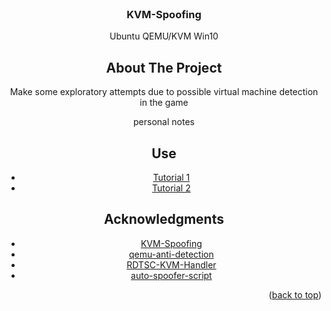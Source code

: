 <br />
<div align="center">

  <h3 align="center">KVM-Spoofing</h3>

  <p align="center">
    Ubuntu QEMU/KVM Win10
    <br />



## About The Project

Make some exploratory attempts due to possible virtual machine detection in the game

personal notes

## Use
* [Tutorial 1](https://www.twblogs.net/a/5e752048bd9eee21168637b9/?lang=zh-cn)
* [Tutorial 2](https://hlyani.github.io/notes/openstack/qemu_make.html)

## Acknowledgments

* [KVM-Spoofing](https://github.com/A1exxander/KVM-Spoofing)
* [qemu-anti-detection](https://github.com/zhaodice/qemu-anti-detection)
* [RDTSC-KVM-Handler](https://github.com/WCharacter/RDTSC-KVM-Handler)
* [auto-spoofer-script](https://github.com/lexi-src/spoofed-qemu)

<p align="right">(<a href="#readme-top">back to top</a>)</p>
